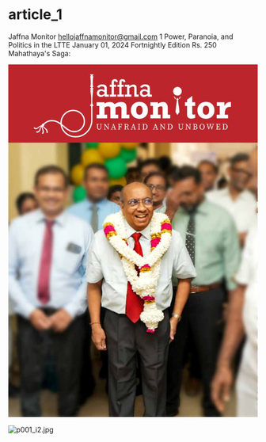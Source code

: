 # article_1

Jaffna Monitor
hellojaffnamonitor@gmail.com
1
Power, Paranoia, 
and Politics in the LTTE
January 01, 2024
Fortnightly Edition
Rs. 250
Mahathaya's Saga:

![p001_i1.jpg](images_out/001_article_1/p001_i1.jpg)

![p001_i2.jpg](images_out/001_article_1/p001_i2.jpg)

